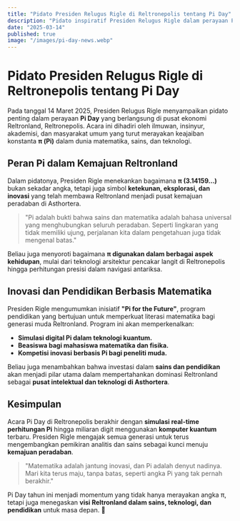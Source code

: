 ```yaml
---
title: "Pidato Presiden Relugus Rigle di Reltronepolis tentang Pi Day"
description: "Pidato inspiratif Presiden Relugus Rigle dalam perayaan Pi Day di Reltronepolis."
date: "2025-03-14"
published: true
image: "/images/pi-day-news.webp"
---
```


# Pidato Presiden Relugus Rigle di Reltronepolis tentang Pi Day

Pada tanggal 14 Maret 2025, Presiden Relugus Rigle menyampaikan pidato penting dalam perayaan **Pi Day** yang berlangsung di pusat ekonomi Reltronland, Reltronepolis. Acara ini dihadiri oleh ilmuwan, insinyur, akademisi, dan masyarakat umum yang turut merayakan keajaiban konstanta **π (Pi)** dalam dunia matematika, sains, dan teknologi.

## Peran Pi dalam Kemajuan Reltronland

Dalam pidatonya, Presiden Rigle menekankan bagaimana **π (3.14159...)** bukan sekadar angka, tetapi juga simbol **ketekunan, eksplorasi, dan inovasi** yang telah membawa Reltronland menjadi pusat kemajuan peradaban di Asthortera.

> "Pi adalah bukti bahwa sains dan matematika adalah bahasa universal yang menghubungkan seluruh peradaban. Seperti lingkaran yang tidak memiliki ujung, perjalanan kita dalam pengetahuan juga tidak mengenal batas."

Beliau juga menyoroti bagaimana **π digunakan dalam berbagai aspek kehidupan**, mulai dari teknologi arsitektur pencakar langit di Reltronepolis hingga perhitungan presisi dalam navigasi antariksa.

## Inovasi dan Pendidikan Berbasis Matematika

Presiden Rigle mengumumkan inisiatif **"Pi for the Future"**, program pendidikan yang bertujuan untuk memperkuat literasi matematika bagi generasi muda Reltronland. Program ini akan memperkenalkan:
- **Simulasi digital Pi dalam teknologi kuantum.**
- **Beasiswa bagi mahasiswa matematika dan fisika.**
- **Kompetisi inovasi berbasis Pi bagi peneliti muda.**

Beliau juga menambahkan bahwa investasi dalam **sains dan pendidikan** akan menjadi pilar utama dalam mempertahankan dominasi Reltronland sebagai **pusat intelektual dan teknologi di Asthortera**.

## Kesimpulan

Acara Pi Day di Reltronepolis berakhir dengan **simulasi real-time perhitungan Pi** hingga miliaran digit menggunakan **komputer kuantum** terbaru. Presiden Rigle mengajak semua generasi untuk terus mengembangkan pemikiran analitis dan sains sebagai kunci menuju **kemajuan peradaban**.

> "Matematika adalah jantung inovasi, dan Pi adalah denyut nadinya. Mari kita terus maju, tanpa batas, seperti angka Pi yang tak pernah berakhir."

Pi Day tahun ini menjadi momentum yang tidak hanya merayakan angka π, tetapi juga menegaskan **visi Reltronland dalam sains, teknologi, dan pendidikan** untuk masa depan. 🚀

